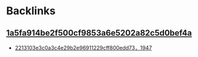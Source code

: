 
# Backlinks
## [1a5fa914be2f500cf9853a6e5202a82c5d0bef4a](1a5fa914be2f500cf9853a6e5202a82c5d0bef4a.md)
- [2213103e3c0a3c4e29b2e96911229cff800edd73，1947](2213103e3c0a3c4e29b2e96911229cff800edd73，1947.md)

